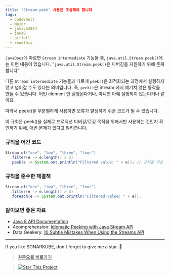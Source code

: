 ```yaml
---
title: "Stream.peek" 사용은 조심해야 합니다
tags:
  - CodeSmell
  - Major
  - java:S3864
  - java8
  - pitfall
  - readthis
---
```


`JavaDocs`에 따르면 `Stream intermediate` 기능들 중, `java.util.Stream.peek()`에는 이런 내용이 있습니다.
"`java.util.Stream.peek()`은 디버깅을 지원하기 위해 존재합니다"

다른 `Stream intermediate` 기능들과 다르게 `peek()`은 최적화되는 과정에서 실행하지 않고 넘어갈 수도 있다는 의미입니다.
즉, `peek()`은 Stream 에서 얘기치 않은 동작을 만들 수 있습니다.
어떤 element 만 실행된다거나, 아니면 아예 실행되지 않는다거나 같이요.

따라서 peek()을 무분별하게 사용하면 오류가 발생하기 쉬운 코드가 될 수 있습니다.

이 규칙은 peek()을 실제로 프로덕션 디버깅/로깅 목적을 위해서만 사용하는 것인지 확인하기 위해, 매번 문제가 있다고 알려줍니다.

### 규칙을 어긴 코드

```java
Stream.of("one", "two", "three", "four")
  .filter(e -> e.length() > 3)
  .peek(e -> System.out.println("Filtered value: " + e)); // 규칙을 어긴 코드
```

### 규칙을 준수한 해결책

```java
Stream.of("one", "two", "three", "four")
  .filter(e -> e.length() > 3)
  .foreach(e -> System.out.println("Filtered value: " + e));
```

### 같이보면 좋은 자료

- [Java 8 API Documentation](https://docs.oracle.com/javase/8/docs/api/java/util/stream/Stream.html#peek-java.util.function.Consumer-)
- 4comprehension: [Idiomatic Peeking with Java Stream API](https://4comprehension.com/idiomatic-peeking/)
- Data Geekery: [10 Subtle Mistakes When Using the Streams API](https://blog.jooq.org/java-8-friday-10-subtle-mistakes-when-using-the-streams-api/)

---

If you like SONARKUBE, don't forget to give me a star. :star2:

> [원문으로 바로가기](https://rules.sonarsource.com/java/tag/java8/RSPEC-3864)

> [![Star This Project](https://img.shields.io/github/stars/kantabile/sonarkube.svg?label=Stars&style=social)](https://github.com/kantabile/sonarkube)
